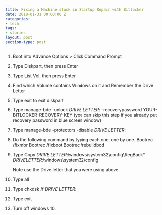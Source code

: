 ```yaml
---
title: Fixing a Machine stuck in Startup Repair with Bitlocker
date: 2018-01-31 00:00:00 Z
categories:
- tech
tags:
- stories
layout: post
section-type: post
---
```


1.	Boot into Advance Options > Click Command Prompt

2.	Type Diskpart, then press Enter

3.	Type List Vol, then press Enter

4.	Find which Volume contains Windows on it and Remember the Drive Letter

5.	Type exit to exit diskpart

6.	Type manage-bde -unlock *DRIVE LETTER*: -recoverypassword YOUR-BITLOCKER-RECOVERY-KEY (you can skip this step if you already put recovery password in blue screen window)

7.	Type manage-bde -protectors -disable *DRIVE LETTER*:

8.	Do the following command by typing each one. one by one.
	    Bootrec /fixmbr
        Bootrec /fixboot
	    Bootrec /rebuildbcd

9.	Type Copy *DRIVE LETTER*:\windows\system32\config\RegBack\* *DRIVELETTER*:\windows\system32\config

    Note use the Drive letter that you were using above.  

10.	Type all

11.	Type chkdsk /f *DRIVE LETTER*:

11.	Type exit

12. Turn off windows 10.